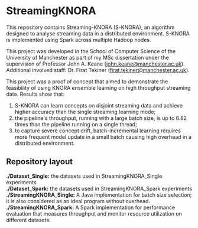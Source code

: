 StreamingKNORA
========

This repository contains Streaming-KNORA (S-KNORA), an algorithm designed to analyse streaming data in a distributed environment. S-KNORA is implemented using Spark across multiple Hadoop nodes.

This project was developed in the School of Computer Science of the University of Manchester as part of my MSc dissertation under the supervision of Professor John A. Keane (john.keane@manchester.ac.uk). Additional involved staff: Dr. Firat Tekiner (firat.tekiner@manchester.ac.uk).

This project was a proof of concept that aimed to demonstrate the feasibility of using KNORA ensemble learning on high throughput streaming data. Results show that: <br />
1. S-KNORA can learn concepts on disjoint streaming data and achieve higher accuracy than the single streaming learning mode;
2. the pipeline's throughput, running with a large batch size, is up to 6.82 times than the pipeline running on a single thread;
3. to capture severe concept drift, batch-incremental learning requires more frequent model update in a small batch causing high overhead in a distributed environment.

## Repository layout<br />
__./Dataset_Single:__ the datasets used in StreamingKNORA_Single experiments<br />
__./Dataset_Spark:__ the datasets used in StreamingKNORA_Spark experiments<br />
__./StreamingKNORA_Single:__ A Java implementation for batch size selection; it is also considered as an ideal program without overhead.<br />
__./StreamingKNORA_Spark:__ A Spark implementation for performance evaluation that measures throughput and monitor resource utilization on different datasets. <br />
